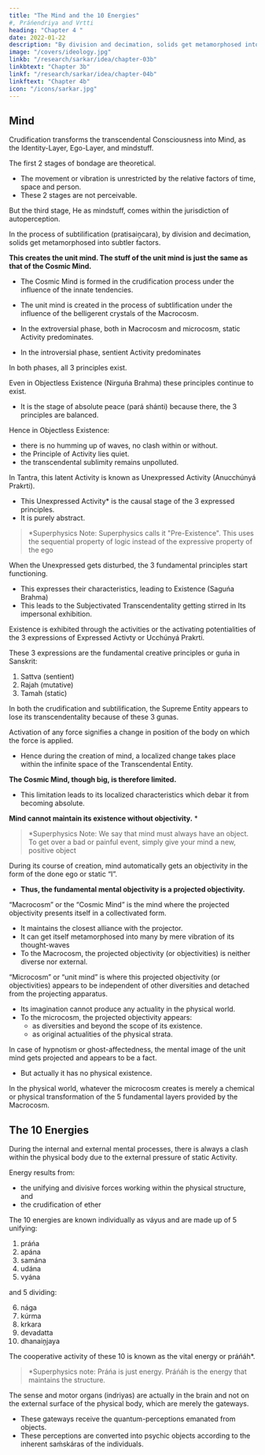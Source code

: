 ```yaml
---
title: "The Mind and the 10 Energies"
#, Práńendriya and Vrtti
heading: "Chapter 4 "
date: 2022-01-22
description: "By division and decimation, solids get metamorphosed into subtler layers. This creates the unit mind."
image: "/covers/ideology.jpg"
linkb: "/research/sarkar/idea/chapter-03b"
linkbtext: "Chapter 3b"
linkf: "/research/sarkar/idea/chapter-04b"
linkftext: "Chapter 4b"
icon: "/icons/sarkar.jpg"
---
```



## Mind

Crudification <!-- Saiṋcara --> transforms the transcendental <!-- entity  --><!-- Puruśa --> Consciousness into <!-- , under the localized influence of His immanent principles, is transformed into --> Mind, as the Identity-Layer, Ego-Layer, and mindstuff<!--  Mahattattva, Ahaḿtattva and citta -->. 

The first 2 stages of bondage are theoretical.
- The movement or vibration is unrestricted by the relative factors of time, space and person. 
- These 2 stages are not perceivable. <!-- do not come within the scope of perception.  -->

But the third stage, He as mindstuff, <!--  c He, under the influence of the static principle, is converted into the objective “I” which --> comes within the jurisdiction of autoperception. 

<!-- Mind is a coordination of those 3: 
- Mahattattva
- Ahaḿtattva
- citta.  -->

In the process of subtilification (pratisaiṋcara), <!-- the crudest matter, --> by division and decimation, solids get metamorphosed into subtler factors. 

**This creates the unit mind. The stuff of the unit mind is just the same as that of the Cosmic Mind.** 
- The Cosmic Mind is formed in the crudification <!-- saiṋcara --> process under the influence of the innate tendencies. 
- The unit mind is created in the process of subtlification <!-- pratisaiṋcara --> under the influence of the belligerent crystals of the Macrocosm.

- In the extroversial phase, both in Macrocosm and microcosm, static Activity predominates.
- In the introversial phase, sentient Activity<!--  principle --> predominates 

In both phases, all 3 principles exist. 

Even in Objectless Existence (Nirguńa Brahma)<!-- , or the Unsubjectivated Transcendental Entity, --> these principles continue to  <!-- do not cease to --> exist.
- It is the stage of absolute peace (pará shánti) because there, the 3 principles are balanced. 

Hence in Objectless Existence:
- there is no humming up of waves, no clash within or without. 
- the Principle of Activity<!-- Prakrti, the omni-active entity, --> lies quiet. 
- the transcendental sublimity remains unpolluted. 

In Tantra, this latent Activity <!-- Prakrti --> is known as Unexpressed Activity (Anucchúnyá Prakrti). 
- This Unexpressed Activity* <!-- Anucchúnyá Prakrti --> is the causal stage of the 3 expressed principles. 
- It is purely abstract. 

> *Superphysics Note: Superphysics calls it "Pre-Existence". This uses the sequential property of logic instead of the expressive property of the ego


When the <!-- Anucchúnyá --> Unexpressed gets disturbed, the 3 fundamental principles start functioning.
- This expresses their <!-- svabháva ( -->characteristics, leading to Existence (Saguńa Brahma)
- This leads to the Subjectivated Transcendentality getting stirred in Its impersonal exhibition.

Existence <!-- Saguńa Brahma --> is exhibited through the activities or the activating potentialities of the 3 expressions of Expressed Activty or Ucchúnyá Prakrti. 

These 3 expressions are the fundamental creative principles or guńa in Sanskrit:

1. Sattva (sentient)
2. Rajah (mutative)
3. Tamah (static)

<!-- They are known as . These names have been allotted according to their respective functions, and the diversities of the created world depend upon the comparative domination of one over the other two.  -->

In both the crudification <!-- saiṋcara --> and subtilification,<!--  pratisaiṋcara processes --> <!-- , that is, in the entire survey of the Macrocosm, --> the Supreme Entity appears to lose its transcendentality because of these 3 gunas.

Activation of any force signifies a change in position of the body on which the force is applied. 
- Hence during the creation of mind, a localized change takes place within the infinite space of the Transcendental Entity.

**The Cosmic Mind, though big, is therefore limited.** 
- This limitation leads to <!-- and as such --> its localized characteristics which debar it from becoming absolute.

**Mind cannot maintain its existence without objectivity.** *

> *Superphysics Note: We say that mind must always have an object. To get over a bad or painful event, simply give your mind a new, positive object 


During its course of creation, mind automatically gets an objectivity in the form of the done ego or static “I”. 
- **Thus, the fundamental mental objectivity is a projected objectivity.** 

“Macrocosm” or the “Cosmic Mind” is the mind where the projected objectivity presents itself in a collectivated form. 
- It maintains the closest alliance with the projector.
- It can get itself metamorphosed into many by mere vibration of its thought-waves
- To the Macrocosm, the projected objectivity (or objectivities) is neither diverse nor external.

“Microcosm” or “unit mind” is where this projected objectivity (or objectivities) appears to be independent of other diversities and detached from the projecting apparatus. 
- Its imagination cannot produce any actuality in the physical world.
- To the microcosm, the projected objectivity appears:
  - as diversities and beyond the scope of its existence.
  - as original actualities of the physical strata.

<!-- One more vital difference between Macrocosm and microcosm lies in their capacities of thought power.  -->

In case of hypnotism or ghost-affectedness, the mental image of the unit mind gets projected and appears to be a fact.
- But actually it has no physical existence. 

In the physical world, whatever the microcosm creates is merely a chemical or physical transformation of the 5 fundamental layers provided by the Macrocosm. 

<!-- with the help of its physical structures is nothing but  -->

<!--  created as actualities by the Macrocosm in the crudification (saiṋcara)  process. -->


## The 10 Energies

During the internal and external mental processes<!--  of extrovert and introvert -->, there is always a clash within the physical body due to the external pressure of static Activity<!--  Prakrti -->. 

Energy results from:
- the unifying and divisive forces working within the physical structure, and
- the crudification of ether

<!-- Energy (Váyu) is a bhútatattva and a fundamental factor formed due to  -->

The 10 energies are known individually as váyus and are made up of 5 unifying:

1. práńa
2. apána
3. samána
4. udána
5. vyána

and 5 dividing:

6. nága
7. kúrma
8. krkara
9. devadatta
10. dhanaiṋjaya


The cooperative activity of these 10 is known as the vital energy or práńáh*.

> *Superphysics note: Práńa is just energy. Práńáh is the energy that maintains the structure.


The sense and motor organs (indriyas) are actually in the brain and not on the external surface of the physical body, which are merely the gateways. 
- These gateways receive the quantum-perceptions <!-- There are gateways of the indriyas on the external surface of the physical body receiving tanmátras --> emanated from objects.
- These perceptions <!-- tanmátras received through these gateways --> are converted into psychic objects according to the inherent saḿskáras of the individuals. 
